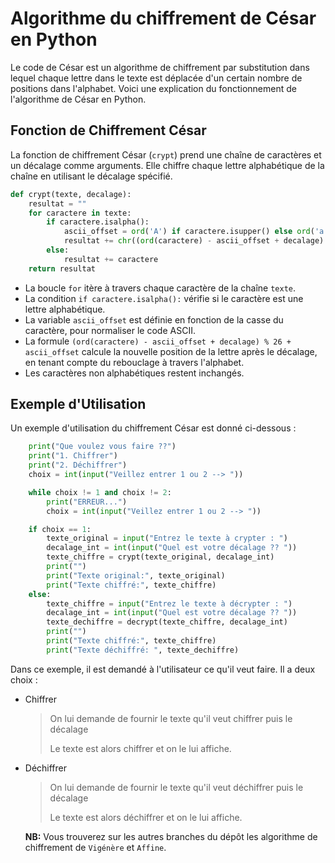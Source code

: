 # Algorithme du chiffrement de César en Python

Le code de César est un algorithme de chiffrement par substitution dans lequel chaque lettre dans le texte est déplacée d'un certain nombre de positions dans l'alphabet. Voici une explication du fonctionnement de l'algorithme de César en Python.

## Fonction de Chiffrement César

La fonction de chiffrement César (`crypt`) prend une chaîne de caractères et un décalage comme arguments. Elle chiffre chaque lettre alphabétique de la chaîne en utilisant le décalage spécifié.

```python
def crypt(texte, decalage):
    resultat = ""
    for caractere in texte:
        if caractere.isalpha():
            ascii_offset = ord('A') if caractere.isupper() else ord('a')
            resultat += chr((ord(caractere) - ascii_offset + decalage) % 26 + ascii_offset)
        else:
            resultat += caractere
    return resultat
```

- La boucle `for` itère à travers chaque caractère de la chaîne `texte`.
- La condition `if caractere.isalpha():` vérifie si le caractère est une lettre alphabétique.
- La variable `ascii_offset` est définie en fonction de la casse du caractère, pour normaliser le code ASCII.
- La formule ``(ord(caractere) - ascii_offset + decalage) % 26 + ascii_offset`` calcule la nouvelle position de la lettre après le décalage, en tenant compte du rebouclage à travers l'alphabet.
- Les caractères non alphabétiques restent inchangés.

## Exemple d'Utilisation

Un exemple d'utilisation du chiffrement César est donné ci-dessous :

```python
    print("Que voulez vous faire ??")
    print("1. Chiffrer")
    print("2. Déchiffrer")
    choix = int(input("Veillez entrer 1 ou 2 --> "))

    while choix != 1 and choix != 2:
        print("ERREUR...")
        choix = int(input("Veillez entrer 1 ou 2 --> "))

    if choix == 1:
        texte_original = input("Entrez le texte à crypter : ")
        decalage_int = int(input("Quel est votre décalage ?? "))
        texte_chiffre = crypt(texte_original, decalage_int)
        print("")
        print("Texte original:", texte_original)
        print("Texte chiffré:", texte_chiffre)
    else:
        texte_chiffre = input("Entrez le texte à décrypter : ")
        decalage_int = int(input("Quel est votre décalage ?? "))
        texte_dechiffre = decrypt(texte_chiffre, decalage_int)
        print("")
        print("Texte chiffré:", texte_chiffre)
        print("Texte déchiffré: ", texte_dechiffre)
```

Dans ce exemple, il est demandé à l'utilisateur ce qu'il veut faire.
Il a deux choix :
- Chiffrer 
  > On lui demande de fournir le texte qu'il veut chiffrer puis le décalage
  >
  > Le texte est alors chiffrer et on le lui affiche.
- Déchiffrer 
  > On lui demande de fournir le texte qu'il veut déchiffrer puis le décalage
  >
  > Le texte est alors déchiffrer et on le lui affiche.
  
  **NB:** Vous trouverez sur les autres branches du dépôt les algorithme de chiffrement de `Vigénère` et `Affine`.
